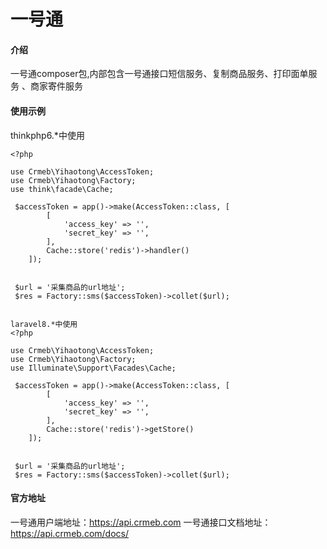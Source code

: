 # 一号通

#### 介绍
一号通composer包,内部包含一号通接口短信服务、复制商品服务、打印面单服务
、商家寄件服务

#### 使用示例

thinkphp6.*中使用
```phpregexp
<?php

use Crmeb\Yihaotong\AccessToken;
use Crmeb\Yihaotong\Factory;
use think\facade\Cache;

 $accessToken = app()->make(AccessToken::class, [
        [
            'access_key' => '',
            'secret_key' => '',
        ],
        Cache::store('redis')->handler()
    ]);
  
  
 $url = '采集商品的url地址';
 $res = Factory::sms($accessToken)->collet($url);

```

```phpregexp

laravel8.*中使用
<?php

use Crmeb\Yihaotong\AccessToken;
use Crmeb\Yihaotong\Factory;
use Illuminate\Support\Facades\Cache;

 $accessToken = app()->make(AccessToken::class, [
        [
            'access_key' => '',
            'secret_key' => '',
        ],
        Cache::store('redis')->getStore()
    ]);
  
  
 $url = '采集商品的url地址';
 $res = Factory::sms($accessToken)->collet($url);

```

#### 官方地址

一号通用户端地址：https://api.crmeb.com
一号通接口文档地址：https://api.crmeb.com/docs/
